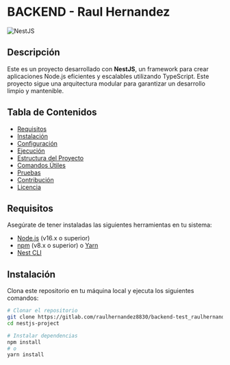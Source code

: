 # BACKEND - Raul Hernandez

![NestJS](https://nestjs.com/img/logo_text.svg)

## Descripción

Este es un proyecto desarrollado con **NestJS**, un framework para crear aplicaciones Node.js eficientes y escalables utilizando TypeScript. Este proyecto sigue una arquitectura modular para garantizar un desarrollo limpio y mantenible.

## Tabla de Contenidos

- [Requisitos](#requisitos)
- [Instalación](#instalación)
- [Configuración](#configuración)
- [Ejecución](#ejecución)
- [Estructura del Proyecto](#estructura-del-proyecto)
- [Comandos Útiles](#comandos-útiles)
- [Pruebas](#pruebas)
- [Contribución](#contribución)
- [Licencia](#licencia)

## Requisitos

Asegúrate de tener instaladas las siguientes herramientas en tu sistema:

- [Node.js](https://nodejs.org/) (v16.x o superior)
- [npm](https://www.npmjs.com/) (v8.x o superior) o [Yarn](https://yarnpkg.com/)
- [Nest CLI](https://docs.nestjs.com/cli/overview)

## Instalación

Clona este repositorio en tu máquina local y ejecuta los siguientes comandos:

```bash
# Clonar el repositorio
git clone https://gitlab.com/raulhernandez8830/backend-test_raulhernandez.git
cd nestjs-project

# Instalar dependencias
npm install
# o
yarn install
